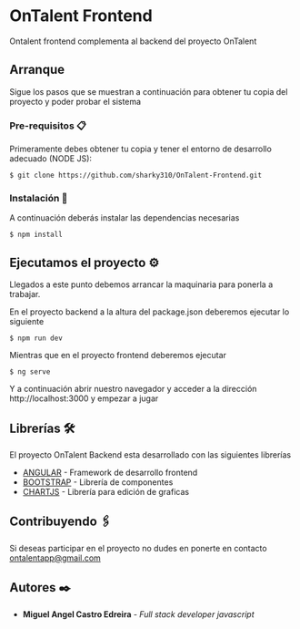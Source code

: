 # OnTalent Frontend

Ontalent frontend complementa al backend del proyecto OnTalent

## Arranque

Sigue los pasos que se muestran a continuación para obtener tu copia del proyecto y poder probar el sistema

### Pre-requisitos 📋

Primeramente debes obtener tu copia y tener el entorno de desarrollo adecuado (NODE JS):

```
$ git clone https://github.com/sharky310/OnTalent-Frontend.git
```

### Instalación 🔧

A continuación deberás instalar las dependencias necesarias

```
$ npm install
```

## Ejecutamos el proyecto ⚙️

Llegados a este punto debemos arrancar la maquinaria para ponerla a trabajar.

En el proyecto backend a la altura del package.json deberemos ejecutar lo siguiente

```
$ npm run dev
```
Mientras que en el proyecto frontend deberemos ejecutar

```
$ ng serve
```
Y a continuación abrir nuestro navegador y acceder a la dirección http://localhost:3000 y empezar a jugar

## Librerías 🛠️

El proyecto OnTalent Backend esta desarrollado con las siguientes librerías

* [ANGULAR](https://angular.io/) - Framework de desarrollo frontend
* [BOOTSTRAP](https://getbootstrap.com/) - Librería de componentes
* [CHARTJS](https://www.chartjs.org/) - Librería para edición de graficas

## Contribuyendo 🖇️

Si deseas participar en el proyecto no dudes en ponerte en contacto ontalentapp@gmail.com

## Autores ✒️

* **Miguel Angel Castro Edreira** - *Full stack developer javascript*
